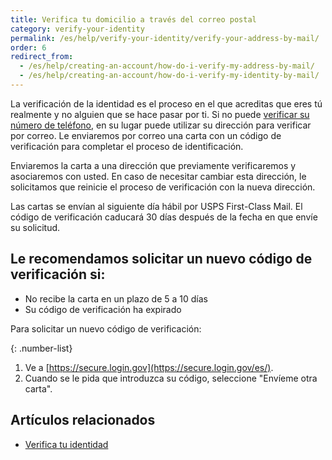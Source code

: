 ```yaml
---
title: Verifica tu domicilio a través del correo postal
category: verify-your-identity
permalink: /es/help/verify-your-identity/verify-your-address-by-mail/
order: 6
redirect_from:
  - /es/help/creating-an-account/how-do-i-verify-my-address-by-mail/
  - /es/help/creating-an-account/how-do-i-verify-my-identity-by-mail/
---
```

La verificación de la identidad es el proceso en el que acreditas que eres tú realmente y no alguien que se hace pasar por ti. Si no puede [verificar su número de teléfono](/es/help/verify-your-identity/phone-number), en su lugar puede utilizar su dirección para verificar por correo. Le enviaremos por correo una carta con un código de verificación para completar el proceso de identificación.

Enviaremos la carta a una dirección que previamente verificaremos y asociaremos con usted. En caso de necesitar cambiar esta dirección, le solicitamos que reinicie el proceso de verificación con la nueva dirección.

Las cartas se envían al siguiente día hábil por USPS First-Class Mail. El código de verificación caducará 30 días después de la fecha en que envíe su solicitud.

## Le recomendamos solicitar un nuevo código de verificación si:

 * No recibe la carta en un plazo de 5 a 10 días
 * Su código de verificación ha expirado

Para solicitar un nuevo código de verificación:

{: .number-list}
1. Ve a [https://secure.login.gov](https://secure.login.gov/es/).
2. Cuando se le pida que introduzca su código, seleccione "Envíeme otra carta". 

## Artículos relacionados 

- [Verifica tu identidad](/es/help/verify-your-identity/how-to-verify-your-identity/)
